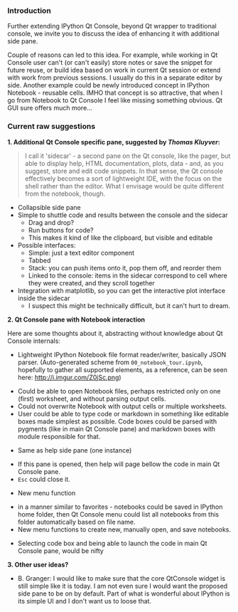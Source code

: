   
### Introduction

Further extending IPython Qt Console, beyond Qt wrapper to traditional console, we invite you to discuss the idea of enhancing it with additional side pane.

Couple of reasons can led to this idea.
For example, while working in Qt Console user can't (or can't easily) store notes or save the snippet for future reuse, or build idea based on work in current Qt session or extend with work from previous sessions. I usually do this in a separate editor by side.
Another example could be newly introduced concept in IPython Notebook - reusable cells. IMHO that concept is so attractive, that when I go from Notebook to Qt Console I feel like missing something obvious.
Qt GUI sure offers much more...

### Current raw suggestions

**1. Additional Qt Console specific pane, suggested by _Thomas Kluyver_:**
	
> I call it 'sidecar' - a second pane on the Qt console, like the pager, but able to display help, HTML documentation, plots, data - and, as you suggest, store and edit code snippets. In that sense, the Qt console effectively becomes a sort of lightweight IDE, with the focus on the shell rather than the editor. What I envisage would be quite different from the notebook, though.

* Collapsible side pane
* Simple to shuttle code and results between the console and the sidecar
  - Drag and drop?
  - Run buttons for code?
  - This makes it kind of like the clipboard, but visible and editable
* Possible interfaces:
  - Simple: just a text editor component
  - Tabbed
  - Stack: you can push items onto it, pop them off, and reorder them
  - Linked to the console: items in the sidecar correspond to cell where they were created, and they scroll together
* Integration with matplotlib, so you can get the interactive plot interface inside the sidecar
  - I suspect this might be technically difficult, but it can't hurt to dream.

**2. Qt Console pane with Notebook interaction**

Here are some thoughts about it, abstracting without knowledge about Qt Console internals:

* Lightweight IPython Notebook file format reader/writer, basically JSON parser. (Auto-generated scheme from `00_notebook_tour.ipynb`, hopefully to gather all supported elements, as a reference, can be seen here: <http://i.imgur.com/Z0jSc.png>)
 - Could be able to open Notebook files, perhaps restricted only on one (first) worksheet, and without parsing output cells. 
 - Could not overwrite Notebook with output cells or multiple worksheets.  
 - User could be able to type code or markdown in something like editable boxes made simplest as possible. Code boxes could be parsed with pygments (like in main Qt Console pane) and markdown boxes with module responsible for that.  
  
* Same as help side pane (one instance)
 - If this pane is opened, then help will page bellow the code in main Qt Console pane. 
 - `Esc` could close it.   
  
* New menu function
 - in a manner similar to favorites - notebooks could be saved in IPython home folder, then Qt Console menu could list all notebooks from this folder automatically based on file name. 
 - New menu functions to create new, manually open, and save notebooks.  
  
* Selecting code box and being able to launch the code in main Qt Console pane, would be nifty


**3. Other user ideas?**

* B. Granger: I would like to make sure that the core QtConsole widget is still simple like it is today. I am not even sure I would want the proposed side pane to be on by default.  Part of what is wonderful about IPython is its simple UI and I don't want us to loose that.